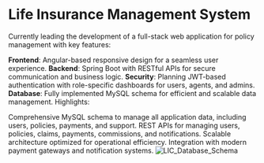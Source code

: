 # Life Insurance Management System

Currently leading the development of a full-stack web application for policy management with key features:

**Frontend**: Angular-based responsive design for a seamless user experience.
**Backend**: Spring Boot with RESTful APIs for secure communication and business logic.
**Security**: Planning JWT-based authentication with role-specific dashboards for users, agents, and admins.
**Database**: Fully implemented MySQL schema for efficient and scalable data management.
Highlights:

Comprehensive MySQL schema to manage all application data, including users, policies, payments, and support.
REST APIs for managing users, policies, claims, payments, commissions, and notifications.
Scalable architecture optimized for operational efficiency.
Integration with modern payment gateways and notification systems.
![LIC_Database_Schema](https://github.com/user-attachments/assets/baaae7fc-f6fb-4890-8804-8cf3c332b304)
